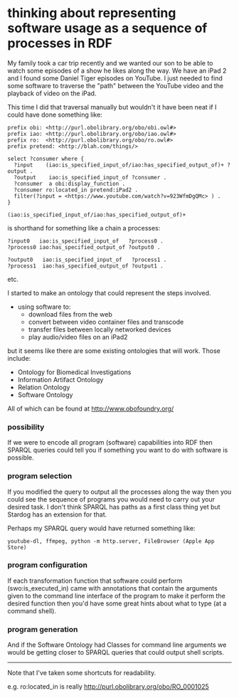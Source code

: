 # thinking about representing software usage as a sequence of processes in RDF


My family took a car trip recently and we wanted our son to be able to watch some episodes of a show he likes along the way.
We have an iPad 2 and I found some Daniel Tiger episodes on YouTube. 
I just needed to find some software to traverse the "path" between the YouTube video and the playback of video on the iPad.

This time I did that traversal manually but wouldn't it have been neat if I could have done something like:

```
prefix obi: <http://purl.obolibrary.org/obo/obi.owl#>
prefix iao: <http://purl.obolibrary.org/obo/iao.owl#>
prefix ro:  <http://purl.obolibrary.org/obo/ro.owl#>
prefix pretend: <http://blah.com/things/>

select ?consumer where {
  ?input    (iao:is_specified_input_of/iao:has_specified_output_of)+ ?output .
  ?output    iao:is_specified_input_of ?consumer .
  ?consumer  a obi:display_function .
  ?consumer ro:located_in pretend:iPad2 .
  filter(?input = <https://www.youtube.com/watch?v=923WfmDgQMc> ) .
}
```


`(iao:is_specified_input_of/iao:has_specified_output_of)+`

is shorthand for something like a chain a processes:

```
?input0   iao:is_specified_input_of   ?process0 .
?process0 iao:has_specified_output_of ?output0 .

?output0   iao:is_specified_input_of   ?process1 .
?process1  iao:has_specified_output_of ?output1 .
```

etc.



I started to make an ontology that could represent the steps involved.
- using software to:
    - download files from the web
    - convert between video container files and transcode
    - transfer files between locally networked devices
    - play audio/video files on an iPad2

but it seems like there are some existing ontologies that will work.
Those include:

- Ontology for Biomedical Investigations 
- Information Artifact Ontology 
- Relation Ontology 
- Software Ontology 

All of which can be found at http://www.obofoundry.org/




### possibility
If we were to encode all program (software) capabilities into RDF then SPARQL queries could tell you if something you want to do with software is possible.


### program selection
If you modified the query to output all the processes along the way then you could see the sequence of programs you would need to carry out your desired task. I don't think SPARQL has paths as a first class thing yet but Stardog has an extension for that.

Perhaps my SPARQL query would have returned something like:

`youtube-dl, ffmpeg, python -m http.server, FileBrowser (Apple App Store)`


### program configuration
If each transformation function that software could perform (swo:is_executed_in) came with annotations that contain the arguments given to the command line interface of the program to make it perform the desired function then you'd have some great hints about what to type (at a command shell).


### program generation
And if the Software Ontology had Classes for command line arguments we would be getting closer to SPARQL queries that could output shell scripts.

---


Note that I've taken some shortcuts for readability.

e.g.  ro:located_in is really <http://purl.obolibrary.org/obo/RO_0001025>





